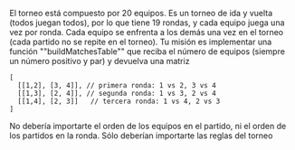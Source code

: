 El torneo está compuesto por 20 equipos. 
Es un torneo de ida y vuelta (todos juegan todos), 
por lo que tiene 19 rondas, 
y cada equipo juega una vez por ronda. 
Cada equipo se enfrenta a los demás una vez en el torneo (cada partido no se repite en el torneo).
Tu misión es implementar una función ""buildMatchesTable"" que reciba el número de equipos 
(siempre un número positivo y par) 
y devuelva una matriz

```
[
  [[1,2], [3, 4]], // primera ronda: 1 vs 2, 3 vs 4
  [[1,3], [2, 4]], // segunda ronda: 1 vs 3, 2 vs 4
  [[1,4], [2, 3]]   // tercera ronda: 1 vs 4, 2 vs 3
]
```

No debería importarte el orden de los equipos en el partido, 
ni el orden de los partidos en la ronda. 
Sólo deberían importarte las reglas del torneo
